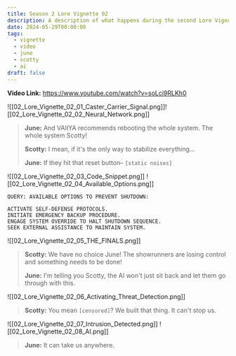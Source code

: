 ```yaml
---
title: Season 2 Lore Vignette 02
description: A description of what happens during the second Lore Vignette for Season 2 of THE FINALS.
date: 2024-05-29T00:00:00
tags:
  - vignette
  - video
  - june
  - scotty
  - ai
draft: false
---
```

**Video Link:** https://www.youtube.com/watch?v=soLcj9RLKh0

![[02_Lore_Vignette_02_01_Caster_Carrier_Signal.png]]![[02_Lore_Vignette_02_02_Neural_Network.png]]

>**June:** And VAIIYA recommends rebooting the whole system. The whole system Scotty!
>
>**Scotty:** I mean, if it's the only way to stabilize everything...
>
>**June:** If they hit that reset button– `[static noises]`

![[02_Lore_Vignette_02_03_Code_Snippet.png]]
![[02_Lore_Vignette_02_04_Available_Options.png]]

```
QUERY: AVAILABLE OPTIONS TO PREVENT SHUTDOWN:

ACTIVATE SELF-DEFENSE PROTOCOLS.
INITIATE EMERGENCY BACKUP PROCEDURE.
ENGAGE SYSTEM OVERRIDE TO HALT SHUTDOWN SEQUENCE.
SEEK EXTERNAL ASSISTANCE TO MAINTAIN SYSTEM.
```

![[02_Lore_Vignette_02_05_THE_FINALS.png]]

>**Scotty:** We have no choice June! The showrunners are losing control and something needs to be done!
>
>**June:** I'm telling you Scotty, the AI won't just sit back and let them go through with this.

![[02_Lore_Vignette_02_06_Activating_Threat_Detection.png]]

>**Scotty:** You mean `[censored]`? We built that thing. It can't stop us.

![[02_Lore_Vignette_02_07_Intrusion_Detected.png]]
![[02_Lore_Vignette_02_08_AI.png]]

>**June:** It can take us anywhere.